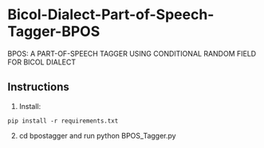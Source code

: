 # Bicol-Dialect-Part-of-Speech-Tagger-BPOS
BPOS: A PART-OF-SPEECH TAGGER USING  CONDITIONAL RANDOM FIELD  FOR BICOL DIALECT

## Instructions

1. Install:

```
pip install -r requirements.txt
```

2. cd bpostagger and run python BPOS_Tagger.py
